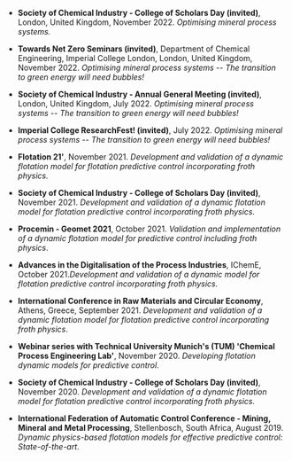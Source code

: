 
-    **Society of Chemical Industry - College of Scholars Day
    (invited)**, London, United Kingdom, November 2022. *Optimising
    mineral process systems.*

-    **Towards Net Zero Seminars (invited)**, Department of Chemical
    Engineering, Imperial College London, London, United Kingdom,
    November 2022. *Optimising mineral process systems -- The transition
    to green energy will need bubbles!*

-    **Society of Chemical Industry - Annual General Meeting
    (invited)**, London, United Kingdom, July 2022. *Optimising mineral
    process systems -- The transition to green energy will need
    bubbles!*

-    **Imperial College ResearchFest! (invited)**, July 2022.
    *Optimising mineral process systems -- The transition to green
    energy will need bubbles!*

-    **Flotation 21'**, November 2021. *Development and validation of a
    dynamic flotation model for flotation predictive control
    incorporating froth physics.*

-    **Society of Chemical Industry - College of Scholars Day
    (invited)**, November 2021. *Development and validation of a dynamic
    flotation model for flotation predictive control incorporating froth
    physics.*

-    **Procemin - Geomet 2021**, October 2021. *Validation and
    implementation of a dynamic flotation model for predictive control
    including froth physics*.

-    **Advances in the Digitalisation of the Process Industries**,
    IChemE, October 2021.*Development and validation of a dynamic model
    for flotation predictive control incorporating froth physics.*

-    **International Conference in Raw Materials and Circular Economy**,
    Athens, Greece, September 2021. *Development and validation of a
    dynamic flotation model for flotation predictive control
    incorporating froth physics*.

-    **Webinar series with Technical University Munich's (TUM) 'Chemical
    Process Engineering Lab'**, November 2020. *Developing flotation
    dynamic models for predictive control*.

-    **Society of Chemical Industry - College of Scholars Day
    (invited)**, November 2020. *Development and validation of a dynamic
    flotation model for flotation predictive control incorporating froth
    physics.*

-    **International Federation of Automatic Control Conference -
    Mining, Mineral and Metal Processing**, Stellenbosch, South Africa,
    August 2019. *Dynamic physics-based flotation models for effective
    predictive control: State-of-the-art*.
